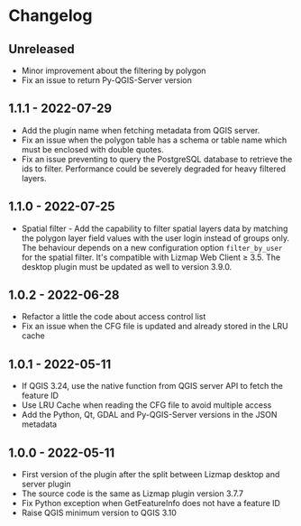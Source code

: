 # Changelog

## Unreleased

* Minor improvement about the filtering by polygon
* Fix an issue to return Py-QGIS-Server version

## 1.1.1 - 2022-07-29

* Add the plugin name when fetching metadata from QGIS server.
* Fix an issue when the polygon table has a schema or table name which must be enclosed with double quotes.
* Fix an issue preventing to query the PostgreSQL database to retrieve the ids to filter. Performance could be severely
  degraded for heavy filtered layers.

## 1.1.0 - 2022-07-25

* Spatial filter - Add the capability to filter spatial layers data by matching the polygon layer field values with the
  user login instead of groups only. The behaviour depends on a new configuration option `filter_by_user` for the spatial
  filter. It's compatible with Lizmap Web Client ≥ 3.5. The desktop plugin must be updated as well to version 3.9.0.

## 1.0.2 - 2022-06-28

* Refactor a little the code about access control list
* Fix an issue when the CFG file is updated and already stored in the LRU cache

## 1.0.1 - 2022-05-11

* If QGIS 3.24, use the native function from QGIS server API to fetch the feature ID
* Use LRU Cache when reading the CFG file to avoid multiple access
* Add the Python, Qt, GDAL and Py-QGIS-Server versions in the JSON metadata

## 1.0.0 - 2022-05-11

* First version of the plugin after the split between Lizmap desktop and server plugin
* The source code is the same as Lizmap plugin version 3.7.7
* Fix Python exception when GetFeatureInfo does not have a feature ID
* Raise QGIS minimum version to QGIS 3.10
